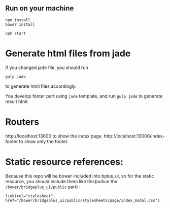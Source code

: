 ## Run on your machine
```
npm install
bower install

npm start
```

# Generate html files from jade
If you changed jade file, you should run 
```
gulp jade

```
to generate html files accordingly.

You develop footer part using `jade` template, and run `gulp jade` to generate result html.

# Routers
http://localhost:13000 to show the index page.
http://localhost:13000/index-footer to show only the footer.

# Static resource references:
Because this repo will be bower included into bplus_ui, so for the static resource, you should include them like this(notice the `/bower/bridgeplus_ui/public` part) :
```
link(rel="stylesheet", href="/bower/bridgeplus_ui/public/stylesheets/page/index_modal.css")
```